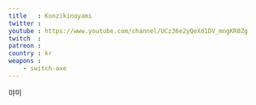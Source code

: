 ```yaml
---
title   : Konzikinoyami
twitter : 
youtube : https://www.youtube.com/channel/UCz36e2yQeXd1DV_mngKR0Zg
twitch  : 
patreon : 
country : kr
weapons :
    - switch-axe
---
```

먀미

